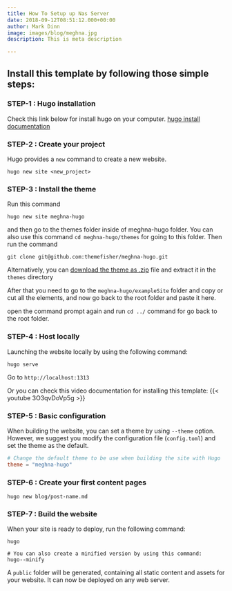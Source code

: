 ```yaml
---
title: How To Setup up Nas Server
date: 2018-09-12T08:51:12.000+00:00
author: Mark Dinn
image: images/blog/meghna.jpg
description: This is meta description

---
```

## Install this template by following those simple steps:

### STEP-1 : Hugo installation

Check this link below for install hugo on your computer.
[hugo install documentation](https://gohugo.io/getting-started/installing/)

### STEP-2 : Create your project

Hugo provides a `new` command to create a new website.

```
hugo new site <new_project>
```

### STEP-3 : Install the theme
Run this command
```
hugo new site meghna-hugo
```
and then go to the themes folder inside of meghna-hugo folder. You can also use this command ```cd meghna-hugo/themes``` for going to this folder.
Then run the command 
```
git clone git@github.com:themefisher/meghna-hugo.git
```

Alternatively, you can [download the theme as .zip](https://github.com/themefisher/meghna-hugo/archive/master.zip) file and extract it in the `themes` directory

After that you need to go to the `meghna-hugo/exampleSite` folder and copy or cut all the elements, and now go back to the root folder and paste it here.

open the command prompt again and run `cd ../` command for go back to the root folder.

### STEP-4 : Host locally

Launching the website locally by using the following command:

```
hugo serve
```

Go to `http://localhost:1313`

Or you can check this video documentation for installing this template:
{{< youtube 3O3qvDoVp5g >}}

### STEP-5 : Basic configuration

When building the website, you can set a theme by using `--theme` option. However, we suggest you modify the configuration file (`config.toml`) and set the theme as the default.

```toml
# Change the default theme to be use when building the site with Hugo
theme = "meghna-hugo"
```

### STEP-6 : Create your first content pages

```
hugo new blog/post-name.md
```

### STEP-7 : Build the website

When your site is ready to deploy, run the following command:

```
hugo

# You can also create a minified version by using this command:
hugo--minify

```

A `public` folder will be generated, containing all static content and assets for your website. It can now be deployed on any web server.